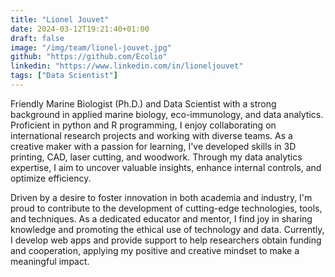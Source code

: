 ```yaml
---
title: "Lionel Jouvet"
date: 2024-03-12T19:21:40+01:00
draft: false
image: "/img/team/lionel-jouvet.jpg"
github: "https://github.com/Ecolio"
linkedin: "https://www.linkedin.com/in/lioneljouvet"
tags: ["Data Scientist"]
---
```


Friendly Marine Biologist (Ph.D.) and Data Scientist with a strong background in applied marine biology, eco-immunology, and data analytics. Proficient in python and R programming, I enjoy collaborating on international research projects and working with diverse teams. As a creative maker with a passion for learning, I've developed skills in 3D printing, CAD, laser cutting, and woodwork. Through my data analytics expertise, I aim to uncover valuable insights, enhance internal controls, and optimize efficiency.

Driven by a desire to foster innovation in both academia and industry, I'm proud to contribute to the development of cutting-edge technologies, tools, and techniques. As a dedicated educator and mentor, I find joy in sharing knowledge and promoting the ethical use of technology and data. Currently, I develop web apps and provide support to help researchers obtain funding and cooperation, applying my positive and creative mindset to make a meaningful impact.
